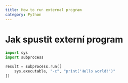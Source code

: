 ```yaml
---
title: How to run external program
category: Python
---
```


# Jak spustit externí program

```python
import sys
import subprocess

result = subprocess.run([
    sys.executable, "-c", "print('Hello world!')"
])
```
